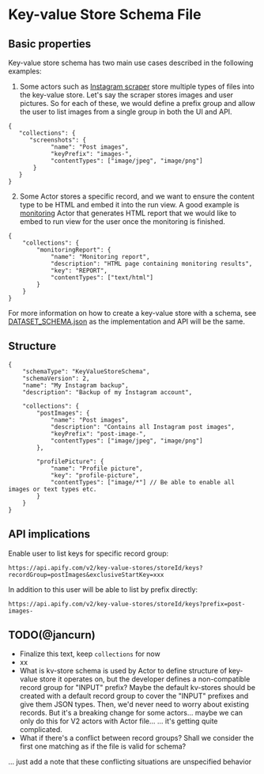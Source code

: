 # Key-value Store Schema File


## Basic properties

Key-value store schema has two main use cases described in the following examples:

1. Some actors such as [Instagram scraper](https://apify.com/jaroslavhejlek/instagram-scraper)
store multiple types of files into the key-value store. Let's say the scraper stores images and user pictures.
So for each of these, we would define a prefix group and allow the user to list images from a single group in both the
UI and API.

```jsonc
{
   "collections": {
      "screenshots": {
            "name": "Post images",
            "keyPrefix": "images-",
            "contentTypes": ["image/jpeg", "image/png"]
       }
   }
}
```

2. Some Actor stores a specific record, and we want to ensure the content type to be HTML and embed it into the run view.
A good example is [monitoring](https://apify.com/apify/monitoring#check-frequency) Actor that generates HTML report that we would
like to embed to run view for the user once the monitoring is finished.

```jsonc
{
    "collections": {
        "monitoringReport": {
            "name": "Monitoring report",
            "description": "HTML page containing monitoring results",
            "key": "REPORT",
            "contentTypes": ["text/html"]
        }
    }
}
```

For more information on how to create a key-value store with a schema, see [DATASET_SCHEMA.json](./DATASET_SCHEMA.md)
as the implementation and API will be the same.

## Structure

```jsonc
{
    "schemaType": "KeyValueStoreSchema",
    "schemaVersion": 2,
    "name": "My Instagram backup",
    "description": "Backup of my Instagram account",
    
    "collections": {
        "postImages": {
            "name": "Post images",
            "description": "Contains all Instagram post images",
            "keyPrefix": "post-image-",
            "contentTypes": ["image/jpeg", "image/png"]
        },

        "profilePicture": {
            "name": "Profile picture",
            "key": "profile-picture",
            "contentTypes": ["image/*"] // Be able to enable all images or text types etc.
        }
    }
}
```

## API implications

Enable user to list keys for specific record group:

```
https://api.apify.com/v2/key-value-stores/storeId/keys?recordGroup=postImages&exclusiveStartKey=xxx
```

In addition to this user will be able to list by prefix directly:

```
https://api.apify.com/v2/key-value-stores/storeId/keys?prefix=post-images-
```

## TODO(@jancurn)
- Finalize this text, keep `collections` for now
- xx
- What is kv-store schema is used by Actor to define structure of key-value store it operates on,
  but the developer defines a non-compatible record group for "INPUT" prefix?
  Maybe the default kv-stores should be created with a default record group to cover the "INPUT" prefixes
  and give them JSON types. Then, we'd never need to worry about existing records.
  But it's a breaking change for some actors... maybe we can only do this for V2 actors with Actor file...
  ... it's getting quite complicated.
- What if there's a conflict between record groups?
  Shall we consider the first one matching as if the file is valid for schema?

... just add a note that these conflicting situations are unspecified behavior
